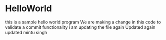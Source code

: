 # HelloWorld
this is a sample hello world program
We are making a change in this code to validate a commit functionality
i am updating the file again
Updated again
updated
mintu singh
